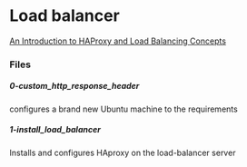 # Load balancer

[An Introduction to HAProxy and Load Balancing Concepts](https://www.digitalocean.com/community/tutorials/an-introduction-to-haproxy-and-load-balancing-concepts)

### Files
##### 0-custom_http_response_header
configures a brand new Ubuntu machine to the requirements

##### 1-install_load_balancer
Installs and configures HAproxy on the load-balancer server
